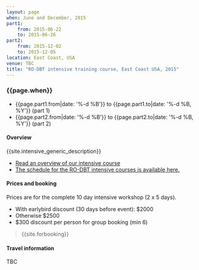 ```yaml
---
layout: page
when: June and December, 2015
part1:
    from: 2015-06-22
    to: 2015-06-26
part2:
    from: 2015-12-02
    to: 2015-12-05
location: East Coast, USA
venue: TBC
title: "RO-DBT intensive training course, East Coast USA, 2015"
---
```



### {{page.when}}

- {{page.part1.from|date: '%-d %B'}} to {{page.part1.to|date: '%-d %B, %Y'}} (part 1)
- {{page.part2.from|date: '%-d %B'}} to {{page.part2.to|date: '%-d %B, %Y'}} (part 2)


#### Overview

{{site.intensive_generic_description}}

- [Read an overview of our intensive course](/training/intensive.html)
- [The schedule for the RO-DBT intensive courses is available here.](/training/intensive-timetable.html)


#### Prices and booking

Prices are for the complete 10 day intensive workshop (2 x 5 days).

- With earlybird discount (30 days before event): $2000
- Otherwise $2500
- $300 discount per person for group booking (min 6)


> {{site.forbooking}}

#### Travel information

TBC
